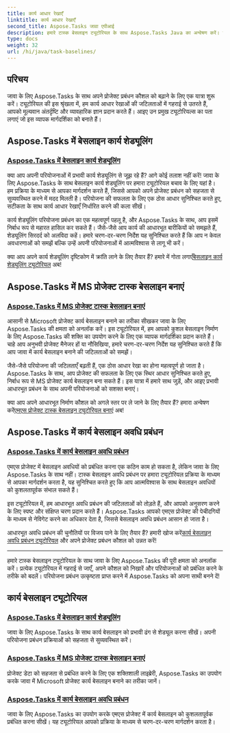 ```yaml
---
title: कार्य आधार रेखाएँ
linktitle: कार्य आधार रेखाएँ
second_title: Aspose.Tasks जावा एपीआई
description: हमारे टास्क बेसलाइन ट्यूटोरियल के साथ Aspose.Tasks Java का अन्वेषण करें। कार्य शेड्यूलिंग को सुव्यवस्थित करें, एमएस प्रोजेक्ट कार्य बेसलाइन बनाएं और बेसलाइन अवधि प्रबंधन में महारत हासिल करें।
type: docs
weight: 32
url: /hi/java/task-baselines/
---
```

## परिचय
जावा के लिए Aspose.Tasks के साथ अपने प्रोजेक्ट प्रबंधन कौशल को बढ़ाने के लिए एक यात्रा शुरू करें। ट्यूटोरियल की इस श्रृंखला में, हम कार्य आधार रेखाओं की जटिलताओं में गहराई से उतरते हैं, आपको मूल्यवान अंतर्दृष्टि और व्यावहारिक ज्ञान प्रदान करते हैं। आइए उन प्रमुख ट्यूटोरियल्स का पता लगाएं जो इस व्यापक मार्गदर्शिका को बनाते हैं।

## Aspose.Tasks में बेसलाइन कार्य शेड्यूलिंग

### [Aspose.Tasks में बेसलाइन कार्य शेड्यूलिंग](./baseline-task-scheduling/)

क्या आप अपनी परियोजनाओं में प्रभावी कार्य शेड्यूलिंग से जूझ रहे हैं? आगे कोई तलाश नहीं करें! जावा के लिए Aspose.Tasks के साथ बेसलाइन कार्य शेड्यूलिंग पर हमारा ट्यूटोरियल बचाव के लिए यहां है। हम प्रक्रिया के माध्यम से आपका मार्गदर्शन करते हैं, जिससे आपको अपने प्रोजेक्ट प्रबंधन को सहजता से सुव्यवस्थित करने में मदद मिलती है। परियोजना की सफलता के लिए एक ठोस आधार सुनिश्चित करते हुए, सटीकता के साथ कार्य आधार रेखाएँ निर्धारित करने की कला सीखें।

कार्य शेड्यूलिंग परियोजना प्रबंधन का एक महत्वपूर्ण पहलू है, और Aspose.Tasks के साथ, आप इसमें निर्बाध रूप से महारत हासिल कर सकते हैं। जैसे-जैसे आप कार्य की आधारभूत बारीकियों को समझते हैं, शेड्यूलिंग सिरदर्द को अलविदा कहें। हमारे चरण-दर-चरण निर्देश यह सुनिश्चित करते हैं कि आप न केवल अवधारणाओं को समझें बल्कि उन्हें अपनी परियोजनाओं में आत्मविश्वास से लागू भी करें।

 क्या आप अपने कार्य शेड्यूलिंग दृष्टिकोण में क्रांति लाने के लिए तैयार हैं? हमारे में गोता लगाएँ[बेसलाइन कार्य शेड्यूलिंग ट्यूटोरियल](./baseline-task-scheduling/) अब!

## Aspose.Tasks में MS प्रोजेक्ट टास्क बेसलाइन बनाएं

### [Aspose.Tasks में MS प्रोजेक्ट टास्क बेसलाइन बनाएं](./create-task-baseline/)

आसानी से Microsoft प्रोजेक्ट कार्य बेसलाइन बनाने का तरीका सीखकर जावा के लिए Aspose.Tasks की क्षमता को अनलॉक करें। इस ट्यूटोरियल में, हम आपको कुशल बेसलाइन निर्माण के लिए Aspose.Tasks की शक्ति का उपयोग करने के लिए एक व्यापक मार्गदर्शिका प्रदान करते हैं। चाहे आप अनुभवी प्रोजेक्ट मैनेजर हों या नौसिखिया, हमारे चरण-दर-चरण निर्देश यह सुनिश्चित करते हैं कि आप जावा में कार्य बेसलाइन बनाने की जटिलताओं को समझें।

जैसे-जैसे परियोजना की जटिलताएँ बढ़ती हैं, एक ठोस आधार रेखा का होना महत्वपूर्ण हो जाता है। Aspose.Tasks के साथ, आप प्रोजेक्ट की सफलता के लिए एक स्थिर आधार सुनिश्चित करते हुए, निर्बाध रूप से MS प्रोजेक्ट कार्य बेसलाइन बना सकते हैं। इस यात्रा में हमारे साथ जुड़ें, और आइए प्रभावी आधारभूत प्रबंधन के साथ अपनी परियोजनाओं को सशक्त बनाएं।

 क्या आप अपने आधारभूत निर्माण कौशल को अगले स्तर पर ले जाने के लिए तैयार हैं? हमारा अन्वेषण करें[एमएस प्रोजेक्ट टास्क बेसलाइन ट्यूटोरियल बनाएं](./create-task-baseline/) अब!

## Aspose.Tasks में कार्य बेसलाइन अवधि प्रबंधन

### [Aspose.Tasks में कार्य बेसलाइन अवधि प्रबंधन](./task-baseline-duration/)

एमएस प्रोजेक्ट में बेसलाइन अवधियों को प्रबंधित करना एक कठिन काम हो सकता है, लेकिन जावा के लिए Aspose.Tasks के साथ नहीं। टास्क बेसलाइन अवधि प्रबंधन पर हमारा ट्यूटोरियल प्रक्रिया के माध्यम से आपका मार्गदर्शन करता है, यह सुनिश्चित करते हुए कि आप आत्मविश्वास के साथ बेसलाइन अवधियों को कुशलतापूर्वक संभाल सकते हैं।

इस ट्यूटोरियल में, हम आधारभूत अवधि प्रबंधन की जटिलताओं को तोड़ते हैं, और आपको अनुसरण करने के लिए स्पष्ट और संक्षिप्त चरण प्रदान करते हैं। Aspose.Tasks आपको एमएस प्रोजेक्ट की पेचीदगियों के माध्यम से नेविगेट करने का अधिकार देता है, जिससे बेसलाइन अवधि प्रबंधन आसान हो जाता है।

 आधारभूत अवधि प्रबंधन की चुनौतियों पर विजय पाने के लिए तैयार हैं? हमारी खोज करें[कार्य बेसलाइन अवधि प्रबंधन ट्यूटोरियल](./task-baseline-duration/) और अपने प्रोजेक्ट प्रबंधन कौशल को उन्नत करें!

---

हमारे टास्क बेसलाइन ट्यूटोरियल के साथ जावा के लिए Aspose.Tasks की पूरी क्षमता को अनलॉक करें। प्रत्येक ट्यूटोरियल में गहराई से जाएँ, अपने कौशल को निखारें और परियोजनाओं को प्रबंधित करने के तरीके को बदलें। परियोजना प्रबंधन उत्कृष्टता प्राप्त करने में Aspose.Tasks को अपना साथी बनने दें!

## कार्य बेसलाइन ट्यूटोरियल
### [Aspose.Tasks में बेसलाइन कार्य शेड्यूलिंग](./baseline-task-scheduling/)
जावा के लिए Aspose.Tasks के साथ कार्य बेसलाइन को प्रभावी ढंग से शेड्यूल करना सीखें। अपनी परियोजना प्रबंधन प्रक्रियाओं को सहजता से सुव्यवस्थित करें।
### [Aspose.Tasks में MS प्रोजेक्ट टास्क बेसलाइन बनाएं](./create-task-baseline/)
प्रोजेक्ट डेटा को सहजता से प्रबंधित करने के लिए एक शक्तिशाली लाइब्रेरी, Aspose.Tasks का उपयोग करके जावा में Microsoft प्रोजेक्ट कार्य बेसलाइन बनाने का तरीका जानें।
### [Aspose.Tasks में कार्य बेसलाइन अवधि प्रबंधन](./task-baseline-duration/)
जावा के लिए Aspose.Tasks का उपयोग करके एमएस प्रोजेक्ट में कार्य बेसलाइन को कुशलतापूर्वक प्रबंधित करना सीखें। यह ट्यूटोरियल आपको प्रक्रिया के माध्यम से चरण-दर-चरण मार्गदर्शन करता है।